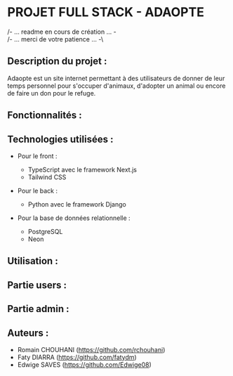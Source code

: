 # PROJET FULL STACK - ADAOPTE

/- ... readme en cours de création ... -\
/- ... merci de votre patience ... -\


## Description du projet : 

Adaopte est un site internet permettant à des utilisateurs de donner de leur temps personnel pour s'occuper d'animaux, d'adopter un animal ou encore de faire un don pour le refuge.


## Fonctionnalités : 



## Technologies utilisées :

- Pour le front : 
    - TypeScript avec le framework Next.js
    - Tailwind CSS

- Pour le back : 
    - Python avec le framework Django

- Pour la base de données relationnelle :
    - PostgreSQL
    - Neon


## Utilisation :

Partie users : 
- 

Partie admin : 
- 


## Auteurs : 

- Romain CHOUHANI (https://github.com/rchouhani)
- Faty DIARRA (https://github.com/fatydm)
- Edwige SAVES (https://github.com/Edwige08)